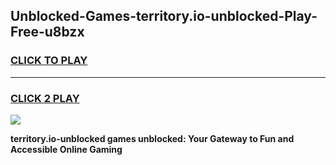 
## Unblocked-Games-territory.io-unblocked-Play-Free-u8bzx
<h3>
<a href="https://premium76.site?title=territory.io-unblocked&ref=23A">CLICK TO PLAY</a></h3>
<hr>

<h3>
<a href="https://premium76.site?title=territory.io-unblocked&ref=23A">CLICK 2 PLAY</a>
  
</h3>

<a href="https://premium76.site?title=territory.io-unblocked&ref=23A"><img src="https://clearcache.store/games.png"></a>


**territory.io-unblocked games unblocked: Your Gateway to Fun and Accessible Online Gaming**
